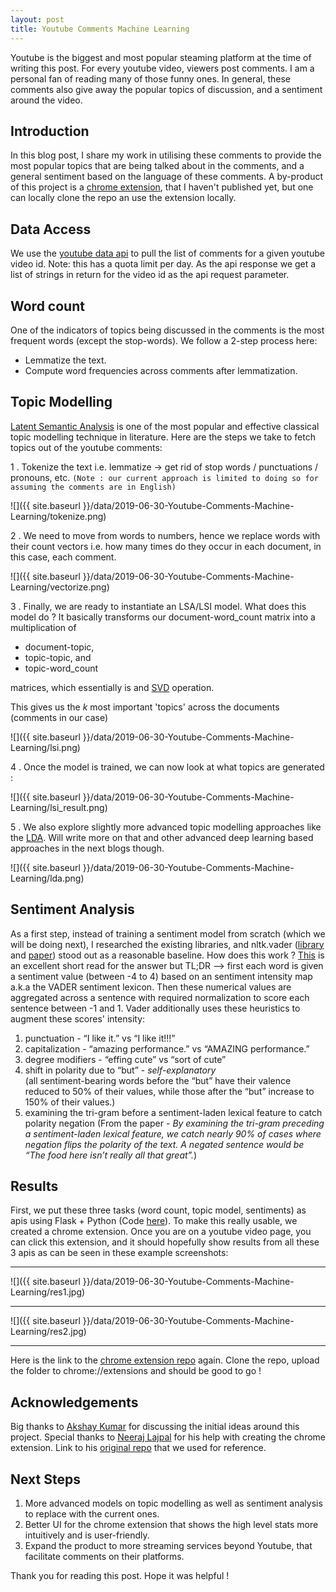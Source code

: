 ```yaml
---
layout: post
title: Youtube Comments Machine Learning
---
```


Youtube is the biggest and most popular steaming platform at the time of writing this post. For every 
youtube video, viewers post comments. I am a personal fan of reading many of those funny ones.
In general, these comments also give away the popular topics of discussion, and a sentiment around the 
video. 



## Introduction

In this blog post, I share my work in utilising these comments to provide the most popular topics
that are being talked about in the comments, and a general sentiment based on the language of these comments.
A by-product of this project is a [chrome extension](https://github.com/arj7192/yc-ml-chrome-ext), that I haven't 
published yet, but one can locally clone the repo an use the extension locally.

## Data Access

We use the [youtube data api](https://developers.google.com/youtube/v3/docs/comments/list)
 to pull the list of comments for a given youtube video id. 
 Note: this has a quota limit per day. As the api response we get a list of strings in return
 for the video id as the api request parameter.


## Word count

One of the indicators of topics being discussed in the comments is the most frequent words (except the stop-words). We follow
a 2-step process here:
- Lemmatize the text.
- Compute word frequencies across comments after lemmatization.

## Topic Modelling

[Latent Semantic Analysis](https://en.wikipedia.org/wiki/Latent_semantic_analysis) is one of the most popular and effective 
classical topic modelling technique in literature.
Here are the steps we take to fetch topics out of the youtube comments:

1 . Tokenize the text i.e. lemmatize -> get rid of stop words / punctuations / pronouns, etc.
`(Note : our current approach is limited to doing so for assuming the comments are in English)`

![]({{ site.baseurl }}/data/2019-06-30-Youtube-Comments-Machine-Learning/tokenize.png)

2 . We need to move from words to numbers, hence we replace words with their count vectors i.e. 
how many times do they occur in each document, in this case, each comment.

![]({{ site.baseurl }}/data/2019-06-30-Youtube-Comments-Machine-Learning/vectorize.png)

3 . Finally, we are ready to instantiate an LSA/LSI model. What does this model do ? It basically
transforms our document-word_count matrix into a multiplication of 

- document-topic,
- topic-topic, and
- topic-word_count 

matrices, which essentially is and [SVD](https://en.wikipedia.org/wiki/Singular_value_decomposition) operation.

This gives us the _k_ most important 'topics' across the documents (comments in our case)

![]({{ site.baseurl }}/data/2019-06-30-Youtube-Comments-Machine-Learning/lsi.png)

4 . Once the model is trained, we can now look at what topics are generated :

![]({{ site.baseurl }}/data/2019-06-30-Youtube-Comments-Machine-Learning/lsi_result.png)

5 . We also explore slightly more advanced topic modelling approaches like the [LDA](https://en.wikipedia.org/wiki/Latent_Dirichlet_allocation). 
Will write more on that and other advanced deep learning based approaches in the next blogs though.

![]({{ site.baseurl }}/data/2019-06-30-Youtube-Comments-Machine-Learning/lda.png)


## Sentiment Analysis

As a first step, instead of training a sentiment model from scratch (which we will be doing next), I 
researched the existing libraries, and nltk.vader ([library](https://www.nltk.org/_modules/nltk/sentiment/vader.html) and 
[paper](http://comp.social.gatech.edu/papers/icwsm14.vader.hutto.pdf)) stood out as a reasonable baseline. How does this work ?
[This](http://datameetsmedia.com/vader-sentiment-analysis-explained/) is an excellent short read for the answer but TL;DR --> first each word is given a sentiment value (between -4 to 4) based
on an sentiment intensity map a.k.a the VADER sentiment lexicon. Then these numerical values are 
aggregated across a sentence with required normalization to score each sentence between -1 and 1.
Vader additionally uses these heuristics to augment these scores' intensity:

1. punctuation - “I like it.” vs “I like it!!!”
2. capitalization - “amazing performance.”  vs “AMAZING performance.”
3. degree modifiers - “effing cute” vs “sort of cute”
4. shift in polarity due to “but” - _self-explanatory_  
(all sentiment-bearing words before the “but” have their valence reduced to 50% of 
their values, while those after the “but” increase to 150% of their values.)
5. examining the tri-gram before a sentiment-laden lexical feature to catch polarity negation
(From the paper - _By examining the tri-gram preceding a sentiment-laden
lexical feature, we catch nearly 90% of cases where negation flips the polarity of the text. A negated sentence
would be “The food here isn’t really all that great”._)


## Results

First, we put these three tasks (word count, topic model, sentiments) as apis using Flask + Python (Code [here](https://github.com/arj7192/yc-ml)).
To make this really usable, we created a chrome extension. Once you are on a youtube video page,
you can click this extension, and it should hopefully show results from all these 3 apis as can be
seen in these example screenshots:

----

![]({{ site.baseurl }}/data/2019-06-30-Youtube-Comments-Machine-Learning/res1.jpg)

----

![]({{ site.baseurl }}/data/2019-06-30-Youtube-Comments-Machine-Learning/res2.jpg)

----


Here is the link to the [chrome extension repo](https://github.com/arj7192/yc-ml-chrome-ext) 
again. Clone the repo, upload the folder to chrome://extensions and should be good to go !


## Acknowledgements

Big thanks to [Akshay Kumar](https://www.linkedin.com/in/skakshay/) for discussing the initial ideas around this project.
Special thanks to [Neeraj Lajpal](https://www.linkedin.com/in/neerajlajpal/) for his help with creating the chrome extension. 
Link to his [original repo](https://bitbucket.org/bitwick/bitflip_pilot_chrome/src/master/) that we used for reference.


## Next Steps
1. More advanced models on topic modelling as well as sentiment analysis to replace with the current ones.
2. Better UI for the chrome extension that shows the high level stats more intuitively and is user-friendly.
3. Expand the product to more streaming services beyond Youtube, that facilitate comments on their platforms.


Thank you for reading this post. Hope it was helpful !

